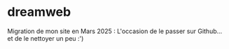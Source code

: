 # dreamweb
Migration de mon site en Mars 2025 : L'occasion de le passer sur Github... et de le nettoyer un peu :')
